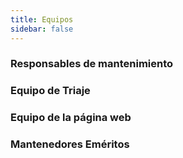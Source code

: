 ```yaml
---
title: Equipos
sidebar: false
---
```


### Responsables de mantenimiento



### Equipo de Triaje



### Equipo de la página web



### Mantenedores Eméritos
